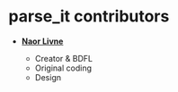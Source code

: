 parse_it contributors
===================

* **[Naor Livne](https://github.com/naorlivne)**

  * Creator & BDFL
  * Original coding
  * Design
